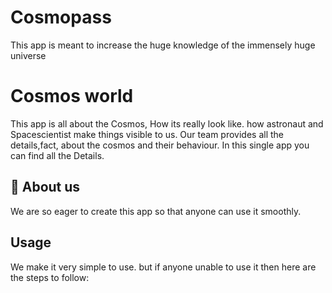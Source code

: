 # Cosmopass
This app is meant to increase the huge knowledge of the immensely huge universe


# Cosmos world

This app is all about the Cosmos, How its really look like.
 how astronaut and Spacescientist make things visible to us. Our team provides all the details,fact, about the cosmos and their behaviour. In this single app you can find all the Details.


## 🚀 About us 
We are so eager to create this app so that anyone can use it smoothly.



## Usage

We make it very simple to use.
but if anyone unable to use it then here are the steps to follow:

